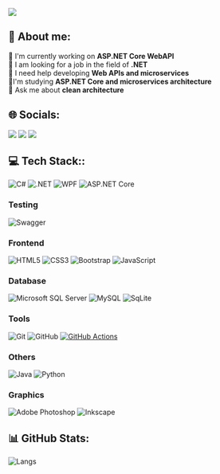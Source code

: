 [<img src="https://img.shields.io/badge/Welcome_to_My_GitHub_Profile-FF4500?style=for-the-badge&logo=starship&logoColor=white" />](#)


## 💫 About me:
🔭 I'm currently working on **ASP.NET Core WebAPI**  
👯 I am looking for a job in the field of **.NET**  
🤝 I need help developing **Web APIs and microservices**  
🌱I'm studying **ASP.NET Core and microservices architecture**  
💬 Ask me about **clean architecture**

## 🌐 Socials:
[<img src="https://img.shields.io/badge/Telegram-2CA5E0?style=for-the-badge&logo=telegram&logoColor=white" />](https://t.me/Keng7777)
[<img src="	https://img.shields.io/badge/Gmail-D14836?style=for-the-badge&logo=gmail&logoColor=white" />](kitbag2100@gmail.com)
[<img src="https://img.shields.io/badge/X-000000?style=for-the-badge&logo=x&logoColor=white" />](https://x.com/Keng77677)  


## 💻 Tech Stack::
![C#](https://img.shields.io/badge/c%23-%23239120.svg?style=for-the-badge&logo=csharp&logoColor=white)
![.NET](https://img.shields.io/badge/.NET-5C2D91?style=for-the-badge&logo=.net&logoColor=white)
![WPF](https://img.shields.io/badge/WPF-5C2D91?style=for-the-badge&logo=windows&logoColor=white)
![ASP.NET Core](https://img.shields.io/badge/ASP.NET_Core-5C2D91?style=for-the-badge&logo=.net&logoColor=white)


### Testing
![Swagger](https://img.shields.io/badge/Swagger-85EA2D?style=for-the-badge&logo=swagger&logoColor=black)


### Frontend
![HTML5](https://img.shields.io/badge/HTML5-E34F26?style=for-the-badge&logo=html5&logoColor=white)
![CSS3](https://img.shields.io/badge/CSS3-1572B6?style=for-the-badge&logo=css3&logoColor=white)
![Bootstrap](https://img.shields.io/badge/Bootstrap-563D7C?style=for-the-badge&logo=bootstrap&logoColor=white)
![JavaScript](https://img.shields.io/badge/JavaScript-F7DF1E?style=for-the-badge&logo=javascript&logoColor=black)


### Database
![Microsoft SQL Server](https://img.shields.io/badge/Microsoft_SQL_Server-CC2927?style=for-the-badge&logo=microsoft-sql-server&logoColor=white)
![MySQL](https://img.shields.io/badge/MySQL-4479A1?style=for-the-badge&logo=mysql&logoColor=white)
![SqLite](https://img.shields.io/badge/SQLite-07405E?style=for-the-badge&logo=sqlite&logoColor=white)

### Tools
![Git](https://img.shields.io/badge/Git-F05032?style=for-the-badge&logo=git&logoColor=white)
![GitHub](https://img.shields.io/badge/GitHub-181717?style=for-the-badge&logo=github&logoColor=white)
[![GitHub Actions](https://img.shields.io/badge/GitHub_Actions-2088FF?logo=github-actions&logoColor=white)](#)


### Others
![Java](https://img.shields.io/badge/Java-007396?style=for-the-badge&logo=java&logoColor=white)
![Python](https://img.shields.io/badge/Python-3776AB?style=for-the-badge&logo=python&logoColor=white)

### Graphics
![Adobe Photoshop](https://img.shields.io/badge/Adobe_Photoshop-31A8FF?style=for-the-badge&logo=adobe-photoshop&logoColor=white)
![Inkscape](https://img.shields.io/badge/Inkscape-000000?style=for-the-badge&logo=inkscape&logoColor=white)

## 📊 GitHub Stats:
![Langs](https://github-readme-stats.vercel.app/api/top-langs/?username={Keng77}&theme=blue-green)  

